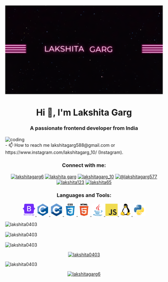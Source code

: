 ![logo](https://github.com/Lakshita0403/Lakshita0403/blob/main/Pink%20Gaming%20YouTube%20Channel%20Art.png)
<h1 align="center">Hi 👋, I'm Lakshita Garg</h1>
<h3 align="center">A passionate frontend developer from India</h3>
<img align="center" alt = "coding" width = "400" src = "https://github.com/Lakshita0403/Lakshita0403/assets/128016150/7e4f8e54-3307-496c-acde-3865c5177f69">
<br>
- 📫 How to reach me lakshitagarg588@gmail.com or https://www.instagram.com/lakshitagarg_10/ (Instagram).

<h3 align="center">Connect with me:</h3>
<p align="center">
<a href="https://twitter.com/lakshitagarg6" target="blank"><img align="center" src="https://raw.githubusercontent.com/rahuldkjain/github-profile-readme-generator/master/src/images/icons/Social/twitter.svg" alt="lakshitagarg6" height="30" width="40" /></a>
<a href="https://linkedin.com/in/lakshita garg" target="blank"><img align="center" src="https://raw.githubusercontent.com/rahuldkjain/github-profile-readme-generator/master/src/images/icons/Social/linked-in-alt.svg" alt="lakshita garg" height="30" width="40" /></a>
<a href="https://instagram.com/lakshitagarg_10" target="blank"><img align="center" src="https://raw.githubusercontent.com/rahuldkjain/github-profile-readme-generator/master/src/images/icons/Social/instagram.svg" alt="lakshitagarg_10" height="30" width="40" /></a>
<a href="https://www.hackerrank.com/@lakshitagarg577" target="blank"><img align="center" src="https://raw.githubusercontent.com/rahuldkjain/github-profile-readme-generator/master/src/images/icons/Social/hackerrank.svg" alt="@lakshitagarg577" height="30" width="40" /></a>
<a href="https://www.leetcode.com/lakshita123" target="blank"><img align="center" src="https://raw.githubusercontent.com/rahuldkjain/github-profile-readme-generator/master/src/images/icons/Social/leet-code.svg" alt="lakshita123" height="30" width="40" /></a>
<a href="https://auth.geeksforgeeks.org/user/lakshita65" target="blank"><img align="center" src="https://raw.githubusercontent.com/rahuldkjain/github-profile-readme-generator/master/src/images/icons/Social/geeks-for-geeks.svg" alt="lakshita65" height="30" width="40" /></a>
</p>

<h3 align="center">Languages and Tools:</h3>
<p align="center"> <a href="https://getbootstrap.com" target="_blank" rel="noreferrer"> <img src="https://raw.githubusercontent.com/devicons/devicon/master/icons/bootstrap/bootstrap-plain-wordmark.svg" alt="bootstrap" width="40" height="40"/> </a> <a href="https://www.cprogramming.com/" target="_blank" rel="noreferrer"> <img src="https://raw.githubusercontent.com/devicons/devicon/master/icons/c/c-original.svg" alt="c" width="40" height="40"/> </a> <a href="https://www.w3schools.com/cpp/" target="_blank" rel="noreferrer"> <img src="https://raw.githubusercontent.com/devicons/devicon/master/icons/cplusplus/cplusplus-original.svg" alt="cplusplus" width="40" height="40"/> </a> <a href="https://www.w3schools.com/css/" target="_blank" rel="noreferrer"> <img src="https://raw.githubusercontent.com/devicons/devicon/master/icons/css3/css3-original-wordmark.svg" alt="css3" width="40" height="40"/> </a> <a href="https://www.w3.org/html/" target="_blank" rel="noreferrer"> <img src="https://raw.githubusercontent.com/devicons/devicon/master/icons/html5/html5-original-wordmark.svg" alt="html5" width="40" height="40"/> </a> <a href="https://www.java.com" target="_blank" rel="noreferrer"> <img src="https://raw.githubusercontent.com/devicons/devicon/master/icons/java/java-original.svg" alt="java" width="40" height="40"/> </a> <a href="https://developer.mozilla.org/en-US/docs/Web/JavaScript" target="_blank" rel="noreferrer"> <img src="https://raw.githubusercontent.com/devicons/devicon/master/icons/javascript/javascript-original.svg" alt="javascript" width="40" height="40"/> </a> <a href="https://www.linux.org/" target="_blank" rel="noreferrer"> <img src="https://raw.githubusercontent.com/devicons/devicon/master/icons/linux/linux-original.svg" alt="linux" width="40" height="40"/> </a> <a href="https://www.python.org" target="_blank" rel="noreferrer"> <img src="https://raw.githubusercontent.com/devicons/devicon/master/icons/python/python-original.svg" alt="python" width="40" height="40"/> </a> </p>

<p><img align="center"src="https://github-readme-stats.vercel.app/api/top-langs?username=lakshita0403&show_icons=true&locale=en&layout=compact" alt="lakshita0403" /></p>

<p><img align="center" src="https://github-readme-stats.vercel.app/api?username=lakshita0403&show_icons=true&locale=en" alt="lakshita0403" /></p>

<p><img align="center" src="https://github-readme-streak-stats.herokuapp.com/?user=lakshita0403&" alt="lakshita0403" /></p>
<p align = "center"> <a href="https://github.com/ryo-ma/github-profile-trophy"><img src="https://github-profile-trophy.vercel.app/?username=lakshita0403" alt="lakshita0403" /></a> </p>

<p align="left"> <img src="https://komarev.com/ghpvc/?username=lakshita0403&label=Profile%20views&color=0e75b6&style=flat" alt="lakshita0403" /> </p>

<p align="center"> <a href="https://twitter.com/lakshitagarg6" target="blank"><img src="https://img.shields.io/twitter/follow/lakshitagarg6?logo=twitter&style=for-the-badge" alt="lakshitagarg6" /></a> </p>

